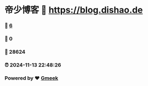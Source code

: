 # 帝少博客 :link: https://blog.dishao.de 
### :page_facing_up: [6](https://blog.dishao.de/tag.html) 
### :speech_balloon: 0 
### :hibiscus: 28624 
### :alarm_clock: 2024-11-13 22:48:26 
### Powered by :heart: [Gmeek](https://github.com/Meekdai/Gmeek)
